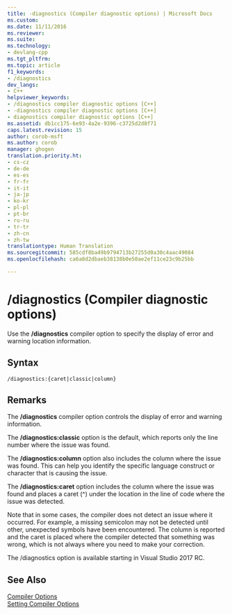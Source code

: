 ```yaml
---
title: -diagnostics (Compiler diagnostic options) | Microsoft Docs
ms.custom: 
ms.date: 11/11/2016
ms.reviewer: 
ms.suite: 
ms.technology:
- devlang-cpp
ms.tgt_pltfrm: 
ms.topic: article
f1_keywords:
- /diagnostics
dev_langs:
- C++
helpviewer_keywords:
- /diagnostics compiler diagnostic options [C++]
- -diagnostics compiler diagnostic options [C++]
- diagnostics compiler diagnostic options [C++]
ms.assetid: db1cc175-6e93-4a2e-9396-c3725d2d8f71
caps.latest.revision: 15
author: corob-msft
ms.author: corob
manager: ghogen
translation.priority.ht:
- cs-cz
- de-de
- es-es
- fr-fr
- it-it
- ja-jp
- ko-kr
- pl-pl
- pt-br
- ru-ru
- tr-tr
- zh-cn
- zh-tw
translationtype: Human Translation
ms.sourcegitcommit: 585cdf8ba49b9794713b27255d0a30c4aac49084
ms.openlocfilehash: ca6a8d2dbaeb38138b0e50ae2ef11ce23c9b25bb

---
```

# /diagnostics (Compiler diagnostic options)  
Use the **/diagnostics** compiler option to specify the display of error and warning location information.  
  
## Syntax
```  
/diagnostics:{caret|classic|column}
```  

## Remarks  
The **/diagnostics** compiler option controls the display of error and warning information.  
  
The **/diagnostics:classic** option is the default, which reports only the line number where the issue was found.  

The **/diagnostics:column** option also includes the column where the issue was found. This can help you identify the specific language construct or character that is causing the issue.  

The **/diagnostics:caret** option includes the column where the issue was found and places a caret (^) under the location in the line of code where the issue was detected.

Note that in some cases, the compiler does not detect an issue where it occurred. For example, a missing semicolon may not be detected until other, unexpected symbols have been encountered. The column is reported and the caret is placed where the compiler detected that something was wrong, which is not always where you need to make your correction.  

The /diagnostics option is available starting in Visual Studio 2017 RC.
  
## See Also  
 [Compiler Options](../../build/reference/compiler-options.md)   
 [Setting Compiler Options](../../build/reference/setting-compiler-options.md)


<!--HONumber=Jan17_HO1-->


